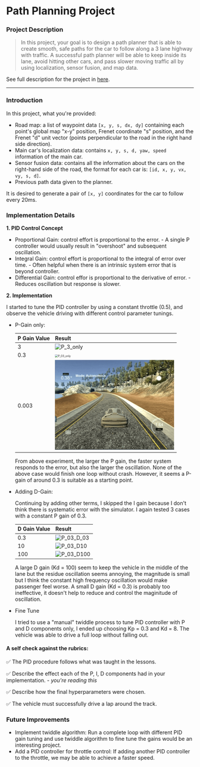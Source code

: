 # Path Planning Project

### Project Description

>  In this project, your goal is to design a path planner that is able to create smooth, safe paths for the car to follow along a 3 lane highway with traffic. A successful path planner will be able to keep inside its lane, avoid hitting other cars, and pass slower moving traffic all by using localization, sensor fusion, and map data.

See full description for the project in [here](https://github.com/linyilu0323/CarND_P7_PathPlanning/blob/master/Project_Instructions.md).

------

### Introduction

In this project, what you're provided:

- Road map: a list of waypoint data `[x, y, s, dx, dy]` containing each point's global map "x-y" position, Frenet coordinate "s" position, and the Frenet "d" unit vector (points perpendicular to the road in the right hand side direction).
- Main car's localization data: contains `x, y, s, d, yaw, speed` information of the main car.
- Sensor fusion data: contains all the information about the cars on the right-hand side of the road, the format for each car is: `[id, x, y, vx, vy, s, d]`.
- Previous path data given to the planner.

It is desired to generate a pair of `[x, y]` coordinates for the car to follow every 20ms.

### Implementation Details

**1. PID Control Concept**

   - Proportional Gain: control effort is proportional to the error. - A single P controller would usually result in "overshoot" and subsequent oscillation.
   - Integral Gain: control effort is proportional to the integral of error over time. - Often helpful when there is an intrinsic system error that is beyond controller.
   - Differential Gain: control effor is proportional to the derivative of error. - Reduces oscillation but response is slower.

**2. Implementation**

I started to tune the PID controller by using a constant throttle (0.5), and observe the vehicle driving with different control parameter tunings.

- P-Gain only: 

  | P Gain Value | Result                                                       |
  | ------------ | ------------------------------------------------------------ |
  | 3            | ![P_3_only](./img/P_3_only.gif)                              |
  | 0.3          | <img src="./img/P_03_only.gif" alt="P_03_only" style="zoom:50%;" /> |
  | 0.003        | ![P_0003_only](./img/P_0003_only.gif) |

  From above experiment, the larger the P gain, the faster system responds to the error, but also the larger the oscillation. None of the above case would finish one loop without crash. However, it seems a P-gain of around 0.3 is suitable as a starting point.

- Adding D-Gain:

  Continuing by adding other terms, I skipped the I gain because I don't think there is systematic error with the simulator. I again tested 3 cases with a constant P gain of 0.3.

  | D Gain Value | Result                                                       |
  | ------------ | ------------------------------------------------------------ |
  | 0.3          | ![P_03_D_03](./img/P_03_D_03.gif) |
  | 10           | ![P_03_D10](./img/P_03_D10.gif) |
  | 100          | ![P_03_D100](./img/P_03_D100.gif) |

  A large D gain (Kd = 100) seem to keep the vehicle in the middle of the lane but the residue oscillation seems annoying, the magnitude is small but I think the constant high frequency oscillation would make passenger feel worse. A small D gain (Kd = 0.3) is probably too ineffective, it doesn't help to reduce and control the maginitude of oscillation.

- Fine Tune

  I tried to use a "manual" twiddle process to tune PID controller with P and D components only, I ended up choosing Kp = 0.3 and Kd = 8. The vehicle was able to drive a full loop without falling out.

#### **A self check against the rubrics:**

:white_check_mark: The PID procedure follows what was taught in the lessons.

:white_check_mark: Describe the effect each of the P, I, D components had in your implementation.  *- you're reading this*

:white_check_mark: Describe how the final hyperparameters were chosen. 

:white_check_mark: The vehicle must successfully drive a lap around the track.


### Future Improvements

- Implement twiddle algorithm: Run a complete loop with different PID gain tuning and use twiddle algorithm to fine tune the gains would be an interesting project. 
- Add a PID controller for throttle control: If adding another PID controller to the throttle, we may be able to achieve a faster speed.

